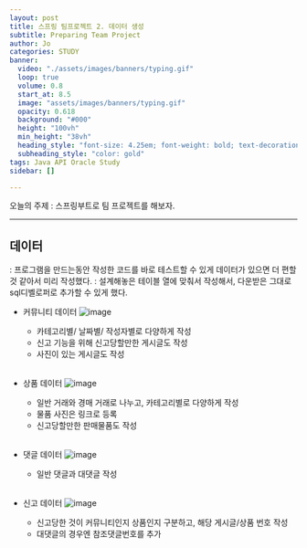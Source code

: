 ```yaml
---
layout: post
title: 스프링 팀프로젝트 2. 데이터 생성 
subtitle: Preparing Team Project 
author: Jo
categories: STUDY
banner:
  video: "./assets/images/banners/typing.gif"
  loop: true
  volume: 0.8
  start_at: 8.5
  image: "assets/images/banners/typing.gif"
  opacity: 0.618
  background: "#000"
  height: "100vh"
  min_height: "38vh"
  heading_style: "font-size: 4.25em; font-weight: bold; text-decoration: underline"
  subheading_style: "color: gold"
tags: Java API Oracle Study
sidebar: []

---
```



오늘의 주제 : 스프링부트로 팀 프로젝트를 해보자. <br>
 * * *



## 데이터
: 프로그램을 만드는동안 작성한 코드를 바로 테스트할 수 있게 데이터가 있으면 더 편할 것 같아서 미리 작성했다.
: 설계해놓은 테이블 열에 맞춰서 작성해서, 다운받은 그대로 sql디벨로퍼로 추가할 수 있게 했다.

- 커뮤니티 데이터
  ![image](https://github.com/CheeseYoung/Cheeseyoung.github.io/assets/132384527/067ee3ab-798d-46a4-b17f-48cc15265bc7)
  - 카테고리별/ 날짜별/ 작성자별로 다양하게 작성
  - 신고 기능을 위해 신고당할만한 게시글도 작성
  - 사진이 있는 게시글도 작성
<br><br>
- 상품 데이터
  ![image](https://github.com/CheeseYoung/Cheeseyoung.github.io/assets/132384527/c7afc8e8-c0cb-428f-a6f0-4bf69572cde0)
  - 일반 거래와 경매 거래로 나누고, 카테고리별로 다양하게 작성
  - 물품 사진은 링크로 등록
  - 신고당할만한 판매물품도 작성
<br><br>

- 댓글 데이터
  ![image](https://github.com/CheeseYoung/Cheeseyoung.github.io/assets/132384527/237ea50e-139a-49d6-9c81-394acf7ca831)
  - 일반 댓글과 대댓글 작성
<br><br>

- 신고 데이터
  ![image](https://github.com/CheeseYoung/Cheeseyoung.github.io/assets/132384527/c3b3eea4-fb08-40aa-b03c-e8f6529012f2)
  - 신고당한 것이 커뮤니티인지 상품인지 구분하고, 해당 게시글/상품 번호 작성
  - 대댓글의 경우엔 참조댓글번호를 추가
<br>











